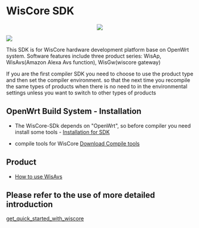 # WisCore SDK
<div align=center><img src="https://github.com/RAKWireless/WisCore/raw/master/img/inf_reg_wiscore.png"/></div>

![](https://github.com/RAKWireless/WisCore/raw/master/img/inf_reg_pic1.png)

This SDK is for WisCore hardware development platform base on OpenWrt system. Software features include three product series: WisAp, WisAvs(Amazon Alexa Avs function), WisGw(wiscore gateway)

If you are the first compiler SDK you need to choose to use the product type and then set the compiler environment. so that the next time you recompile the same types of products when there is no need to in the environmental settings unless you want to switch to other types of products

## OpenWrt Build System - Installation

* The WisCore-SDk depends on "OpenWrt", so before compiler you need install some tools - [Installation for SDK](https://wiki.openwrt.org/doc/howto/buildroot.exigence)

* compile tools for WisCore [Download Compile tools](https://github.com/RAKWireless/wiscore/compile-tools)	

## Product

* [How to use WisAvs](https://github.com/RAKWireless/wiscore/wiki/WisAvs)

## Please refer to the use of more detailed introduction
[get_quick_started_with_wiscore](https://github.com/RAKWireless/WisCore)
